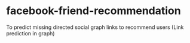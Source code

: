 # facebook-friend-recommendation
To predict missing directed social graph links to recommend users (Link prediction in graph) 
